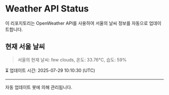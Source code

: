
# Weather API Status

이 리포지토리는 OpenWeather API를 사용하여 서울의 날씨 정보를 자동으로 업데이트합니다.

## 현재 서울 날씨
> 서울의 현재 날씨: few clouds, 온도: 33.76°C, 습도: 59%

⏳ 업데이트 시간: 2025-07-29 10:10:30 (UTC)

---
자동 업데이트 봇에 의해 관리됩니다.
